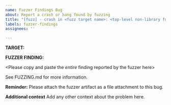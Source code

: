 ```yaml
---
name: Fuzzer Findings Bug
about: Report a crash or hang found by fuzzing
title: "[fuzz] - crash in <fuzz target name>: <top-level non-library function here>"
labels: fuzzer-findings
assignees: ''

---
```


**TARGET:** <fuzz target name>

**FUZZER FINDING:**

<Please copy and paste the *entire* finding reported by the fuzzer here>

See FUZZING.md for more information.

**Reminder:** Please attach the fuzzer artifact as a file attachment to this bug.

**Additional context**
Add any other context about the problem here.
